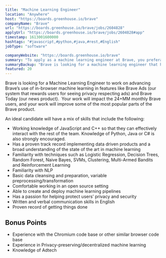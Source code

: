 ```yaml
---
title: "Machine Learning Engineer"
location: "Anywhere"
host: "https://boards.greenhouse.io/brave"
companyName: "Brave"
url: "https://boards.greenhouse.io/brave/jobs/2604828"
applyUrl: "https://boards.greenhouse.io/brave/jobs/2604828#app"
timestamp: 1613001600000
hashtags: "#javascript,#python,#java,#rest,#English"
jobType: "software"

companyWebsite: "https://boards.greenhouse.io/brave"
summary: "To apply as a machine learning engineer at Brave, you preferably need to have experience with the Chromium code base or other similar browser code base."
summaryBackup: "Brave is looking for a machine learning engineer that has experience in: #javascript, #python, #java."
featured: 20
---
```


Brave is looking for a Machine Learning Engineer to work on advancing Brave’s use of in-browser machine learning in features like Brave Ads (our system that rewards users for seeing privacy respecting ads) and Brave Today (our news product).  Your work will impact the 24+MM monthly Brave users, and your work will improve some of the most popular parts of the Brave product.

An ideal candidate will have a mix of skills that include the following:

*   Working knowledge of JavaScript and C++ so that they can effectively interact with the rest of the team. Knowledge of Python, Java or C# is also strongly encouraged.
*   Has a proven track record implementing data driven products and a broad understanding of the state of the art in machine learning
*   Familiarity with techniques such as Logistic Regression, Decision Trees, Random Forest, Naive Bayes, SVMs, Clustering, Multi-Armed Bandits and Reinforcement Learning
*   Familiarity with NLP
*   Basic data cleansing and preparation, variable preprocessing/transformation
*   Comfortable working in an open source setting
*   Able to create and deploy machine learning pipelines
*   Has a passion for helping protect users’ privacy and security
*   Written and verbal communication skills in English
*   Proven record of getting things done

##  Bonus Points

*   Experience with the Chromium code base or other similar browser code base
*   Experience in Privacy-preserving/decentralized machine learning
*   Knowledge of Adtech
